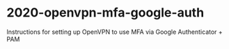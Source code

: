 # 2020-openvpn-mfa-google-auth
Instructions for setting up OpenVPN to use MFA via Google Authenticator + PAM
